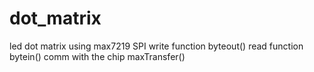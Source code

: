 # dot_matrix
led dot matrix using max7219
SPI write function byteout() read function bytein()
comm with the chip maxTransfer()
